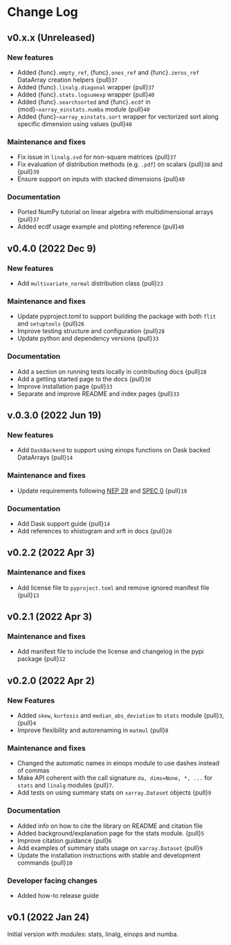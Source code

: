 # Change Log

## v0.x.x (Unreleased)
### New features
* Added {func}`.empty_ref`, {func}`.ones_ref` and {func}`.zeros_ref` DataArray creation helpers {pull}`37`
* Added {func}`.linalg.diagonal` wrapper {pull}`37`
* Added {func}`.stats.logsumexp` wrapper {pull}`40`
* Added {func}`.searchsorted` and {func}`.ecdf` in {mod}`~xarray_einstats.numba` module {pull}`40`
* Added {func}`~xarray_einstats.sort` wrapper for vectorized sort along specific dimension using values {pull}`40`

### Maintenance and fixes
* Fix issue in `linalg.svd` for non-square matrices {pull}`37`
* Fix evaluation of distribution methods (e.g. `.pdf`) on scalars {pull}`38` and {pull}`39`
* Ensure support on inputs with stacked dimensions {pull}`40`

### Documentation
* Ported NumPy tutorial on linear algebra with multidimensional arrays {pull}`37`
* Added ecdf usage example and plotting reference {pull}`40`

## v0.4.0 (2022 Dec 9)
### New features
* Add `multivariate_normal` distribution class {pull}`23`

### Maintenance and fixes
* Update pyproject.toml to support building the package with both `flit` and `setuptools` {pull}`26`
* Improve testing structure and configuration {pull}`28`
* Update python and dependency versions {pull}`33`

### Documentation
* Add a section on running tests locally in contributing docs {pull}`28`
* Add a getting started page to the docs {pull}`30`
* Improve installation page {pull}`33`
* Separate and improve README and index pages {pull}`33`

## v.0.3.0 (2022 Jun 19)
### New features
* Add `DaskBackend` to support using einops functions on Dask backed DataArrays {pull}`14`

### Maintenance and fixes
* Update requirements following [NEP 29](https://numpy.org/neps/nep-0029-deprecation_policy.html)
  and [SPEC 0](https://scientific-python.org/specs/spec-0000/) {pull}`19`

### Documentation
* Add Dask support guide {pull}`14`
* Add references to xhistogram and xrft in docs {pull}`20`

## v0.2.2 (2022 Apr 3)
### Maintenance and fixes
* Add license file to `pyproject.toml` and remove ignored manifest file {pull}`13`

## v0.2.1 (2022 Apr 3)
### Maintenance and fixes
* Add manifest file to include the license and changelog in the pypi package {pull}`12`

## v0.2.0 (2022 Apr 2)
### New Features
* Added `skew`, `kurtosis` and `median_abs_deviation` to `stats` module {pull}`3`, {pull}`4`
* Improve flexibility and autorenaming in `matmul` {pull}`8`

### Maintenance and fixes
* Changed the automatic names in einops module to use dashes instead of commas
* Make API coherent with the call signature `da, dims=None, *, ...` for `stats`
  and `linalg` modules {pull}`7`.
* Add tests on using summary stats on `xarray.Dataset` objects {pull}`9`

### Documentation
* Added info on how to cite the library on README and citation file
* Added background/explanation page for the stats module. {pull}`5`
* Improve citation guidance {pull}`6`
* Add examples of summary stats usage on `xarray.Dataset` {pull}`9`
* Update the installation instructions with stable and development commands {pull}`10`

### Developer facing changes
* Added how-to release guide

## v0.1 (2022 Jan 24)
Initial version with modules: stats, linalg, einops and numba.
